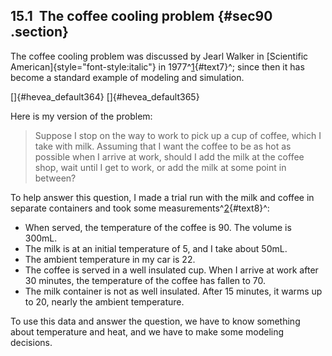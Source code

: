 ﻿15.1  The coffee cooling problem {#sec90 .section}
--------------------------------

The coffee cooling problem was discussed by Jearl Walker in [Scientific
American]{style="font-style:italic"} in 1977^[1](#note7){#text7}^; since
then it has become a standard example of modeling and simulation.

[]{#hevea_default364} []{#hevea_default365}

Here is my version of the problem:

> Suppose I stop on the way to work to pick up a cup of coffee, which I
> take with milk. Assuming that I want the coffee to be as hot as
> possible when I arrive at work, should I add the milk at the coffee
> shop, wait until I get to work, or add the milk at some point in
> between?

To help answer this question, I made a trial run with the milk and
coffee in separate containers and took some
measurements^[2](#note8){#text8}^:

-   When served, the temperature of the coffee is 90. The volume is
    300mL.
-   The milk is at an initial temperature of 5, and I take about 50mL.
-   The ambient temperature in my car is 22.
-   The coffee is served in a well insulated cup. When I arrive at work
    after 30 minutes, the temperature of the coffee has fallen to 70.
-   The milk container is not as well insulated. After 15 minutes, it
    warms up to 20, nearly the ambient temperature.

To use this data and answer the question, we have to know something
about temperature and heat, and we have to make some modeling decisions.

